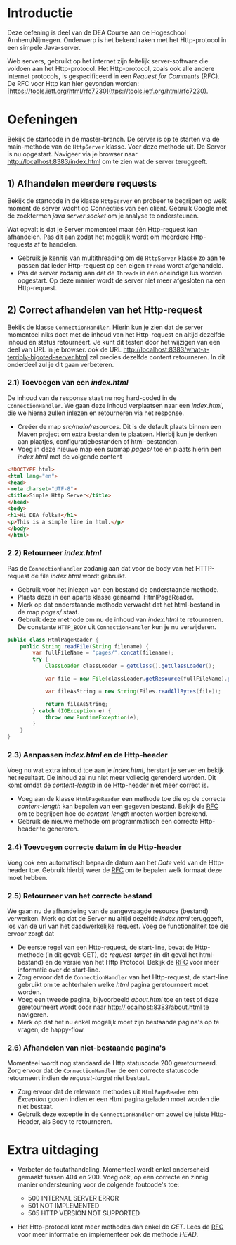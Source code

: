 # Introductie

Deze oefening is deel van de DEA Course aan de Hogeschool Arnhem/Nijmegen. Onderwerp is het bekend 
raken met het Http-protocol in een simpele Java-server.

Web servers, gebruikt op het internet zijn feitelijk server-software die voldoen aan het Http-protocol.
Het Http-protocol, zoals ook alle andere internet protocols, is gespecificeerd in een *Request for Comments* 
(RFC). De RFC voor Http kan hier gevonden worden: [https://tools.ietf.org/html/rfc7230](ttps://tools.ietf.org/html/rfc7230).

# Oefeningen
Bekijk de startcode in de master-branch. De server is op te starten via de main-methode van de `HttpServer`
klasse. 
Voer deze methode uit. De Server is nu opgestart. Navigeer via je browser naar [http://localhost:8383/index.html](http://localhost:8383/index.html)
om te zien wat de server teruggeeft.

## 1) Afhandelen meerdere requests
Bekijk de startcode in de klasse `HttpServer` en probeer te begrijpen op welk moment de server wacht op Connecties van
een client. Gebruik Google met de zoektermen *java server socket* om je analyse te ondersteunen.

Wat opvalt is dat je Server momenteel maar één Http-request kan afhandelen. Pas dit aan zodat het mogelijk wordt 
om meerdere Http-requests af te handelen.

* Gebruik je kennis van multithreading om de `HttpServer` klasse zo aan te passen dat ieder Http-request op 
een eigen `Thread` wordt afgehandeld. 
* Pas de server zodanig aan dat de `Threads` in een oneindige lus worden opgestart. Op deze manier wordt de server 
niet meer afgesloten na een Http-request.

## 2) Correct afhandelen van het Http-request
Bekijk de klasse `ConnectionHandler`. Hierin kun je zien dat de server momenteel niks doet met de inhoud van het 
Http-request en altijd dezelfde inhoud en status retourneert. Je kunt dit testen door het wijzigen van een deel van 
URL in je browser. ook de URL [http://localhost:8383/what-a-terribly-bigoted-server.html](http://localhost:8383/what-a-terribly-bigoted-server.html) zal precies dezelfde content
retourneren. In dit onderdeel zul je dit gaan verbeteren.

### 2.1) Toevoegen van een _index.html_
De inhoud van de response staat nu nog hard-coded in de `ConnectionHandler`. We gaan deze inhoud verplaatsen naar een 
_index.html_, die we hierna zullen inlezen en retourneren via het response.

* Creëer de map _src/main/resources_. Dit is de default plaats binnen een Maven project om extra bestanden te plaatsen.
Hierbij kun je denken aan plaatjes, configuratiebestanden of html-bestanden.
* Voeg in deze nieuwe map een submap _pages/_ toe en plaats hierin een _index.html_ met de volgende content

```html
<!DOCTYPE html>
<html lang="en">
<head>
<meta charset="UTF-8">
<title>Simple Http Server</title>
</head>
<body>
<h1>Hi DEA folks!</h1>
<p>This is a simple line in html.</p>
</body>
</html>
```

### 2.2) Retourneer _index.html_
Pas de `ConnectionHandler` zodanig aan dat voor de body van het HTTP-request de file _index.html_ wordt gebruikt.
* Gebruik voor het inlezen van een bestand de onderstaande methode. 
* Plaats deze in een aparte klasse genaamd `HtmlPageReader.
* Merk op dat onderstaande methode verwacht dat het html-bestand in de map _pages/_ staat.
* Gebruik deze methode om nu de inhoud van _index.html_ te retourneren. De constante `HTTP_BODY` uit `ConnectionHandler`
kun je nu verwijderen.

```java
public class HtmlPageReader {
    public String readFile(String filename) {
        var fullFileName = "pages/".concat(filename);
        try {
            ClassLoader classLoader = getClass().getClassLoader();

            var file = new File(classLoader.getResource(fullFileName).getFile()).toPath();

            var fileAsString = new String(Files.readAllBytes(file));

            return fileAsString;
        } catch (IOException e) {
            throw new RuntimeException(e);
        }
    }
}
```

### 2.3) Aanpassen _index.html_ en de Http-header
Voeg nu wat extra inhoud toe aan je _index.html_, herstart je server en bekijk het resultaat. De inhoud zal nu 
niet meer volledig gerenderd worden. Dit komt omdat de _content-length_ in de Http-header niet meer correct is.
* Voeg aan de klasse `HtmlPageReader` een methode toe die op de correcte _content-length_ kan bepalen van een 
gegeven bestand. Bekijk de [RFC](https://tools.ietf.org/html/rfc7230) om te begrijpen hoe de _content-length_ moeten worden berekend.
* Gebruik de nieuwe methode om programmatisch een correcte Http-header te genereren.

### 2.4) Toevoegen correcte datum in de Http-header
Voeg ook een automatisch bepaalde datum aan het _Date_ veld van de Http-header toe. Gebruik hierbij weer de [RFC](https://tools.ietf.org/html/rfc7230)
om te bepalen welk formaat deze moet hebben.

### 2.5) Retourneer van het correcte bestand
We gaan nu de afhandeling van de aangevraagde resource (bestand) verwerken. Merk op dat de Server nu altijd 
dezelfde _index.html_ teruggeeft, los van de url van het daadwerkelijke request. Voeg de functionaliteit toe die 
ervoor zorgt dat

* De eerste regel van een Http-request, de start-line, bevat de Http-methode (in dit geval: GET), de _request-target_ 
(in dit geval het html-bestand) en de versie van het Http Protocol. Bekijk de [RFC](https://tools.ietf.org/html/rfc7230) voor meer informatie over de 
start-line.
* Zorg ervoor dat de `ConnectionHandler` van het Http-request, de start-line gebruikt om te achterhalen welke _html_ 
pagina geretourneert moet worden.
* Voeg een tweede pagina, bijvoorbeeld _about.html_ toe en test of deze geretourneert wordt door naar 
[http://localhost:8383/about.html]() te navigeren.
* Merk op dat het nu enkel mogelijk moet zijn bestaande pagina's op te vragen, de happy-flow. 

### 2.6) Afhandelen van niet-bestaande pagina's
Momenteel wordt nog standaard de Http statuscode 200 geretourneerd. Zorg ervoor dat de `ConnectionHandler` de een 
correcte statuscode retourneert indien de _request-target_ niet bestaat.

* Zorg ervoor dat de relevante methodes uit `HtmlPageReader` een _Exception_ gooien indien er een Html pagina geladen
moet worden die niet bestaat.
* Gebruik deze exceptie in de `ConnectionHandler` om zowel de juiste Http-Header, als Body te retourneren.

# Extra uitdaging
* Verbeter de foutafhandeling. Momenteel wordt enkel onderscheid gemaakt tussen 404 en 200. Voeg ook, op een correcte
en zinnig manier ondersteuning voor de colgende foutcode's toe:
    * 500 INTERNAL SERVER ERROR
    * 501 NOT IMPLEMENTED
    * 505 HTTP VERSION NOT SUPPORTED
    
* Het Http-protocol kent meer methodes dan enkel de *GET*. Lees de [RFC](https://tools.ietf.org/html/rfc7230) voor meer informatie en implementeer ook de
methode *HEAD*.









 

